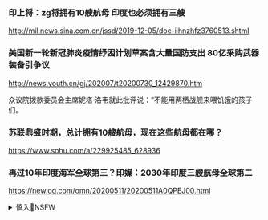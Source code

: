 ### 印上将：zg将拥有10艘航母 印度也必须拥有三艘
http://mil.news.sina.com.cn/jssd/2019-12-05/doc-iihnzhfz3760513.shtml

### 美国新一轮新冠肺炎疫情纾困计划草案含大量国防支出 80亿采购武器装备引争议
http://news.youth.cn/gj/202007/t20200730_12429870.htm

众议院拨款委员会主席妮塔·洛韦就此批评说：“不能用两栖战舰来喂饥饿的孩子们。

### 苏联鼎盛时期，总计拥有10艘航母，现在这些航母都在哪？
https://www.sohu.com/a/229925485_628936

### 再过10年印度海军全球第三？印媒：2030年印度三艘航母全球第二
https://new.qq.com/omn/20200511/20200511A0QPEJ00.html

<details><summary>慎入🔞NSFW</summary>

Not Safe For Work
![](https://upload.wikimedia.org/wikipedia/commons/thumb/d/d3/Biohazard_Symbol_Specification.png/210px-Biohazard_Symbol_Specification.png)

<details><summary><b>风险自理Use At Your Own Risk🈲</summary>

### 满载85000吨，第三、四艘航母同时建？美媒：2025中国将有7艘航母
https://new.qq.com/omn/20200730/20200730A0A22S00.html

### zg有必要建10艘航母吗？
https://www.sohu.com/a/322246466_793724

### y视曝光zg海军新计划：2049年完成10艘航母建设
http://mil.news.sina.com.cn/jssd/2019-06-09/doc-ihvhiqay4436496.shtml

### zg能养得起十艘航母吗？算完一笔账，就全明白了
https://baijiahao.baidu.com/s?id=1666536986969001995

### 美国拥有10艘航母，却只能养活一半，看看zg最多能养活多少？
https://www.sohu.com/a/289828619_357495

### 美智库称美2019年需13艘航母 否则不足以压制zg海军
http://mil.news.sina.com.cn/jssd/2018-10-19/doc-ifxeuwws6022923.shtml

#### 1种导弹耗资620亿，堪比俄罗斯军费！军官：军备竞赛美国会破产！
https://new.qq.com/rain/a/20200523A0MV0O
![](https://inews.gtimg.com/newsapp_bt/0/11799602074/)

### 当年这个响当当的“全球老二”，真的是被军备竞赛“拖垮”的吗？
https://www.sohu.com/a/374207806_532219

北约集团成员国几乎都是富国，美国主导，虽有付出，数额有限，不伤大雅，北约强过华约。华约诸国富少穷多，多数要苏联驻军，经济补贴，苏联亦大包大揽，搞得入不敷出，日渐窘迫，被东欧诸华约国拖瘦，拖疲，拖垮

### 美国妄想重启“军备竞赛”！俄罗斯根本不上钩，表示谈判就够了
https://new.qq.com/omn/20200510/20200510A0D2XR00.html

</details>
</details>
